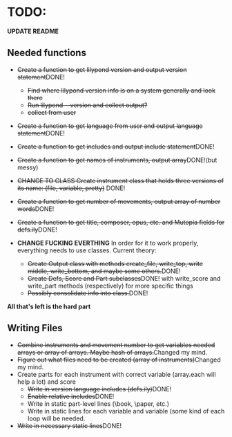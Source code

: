 # TODO:

__UPDATE README__

## Needed functions
* ~~Create a function to get lilypond version and output version statement~~DONE!
    * ~~Find where lilypond version info is on a system generally and look there~~
    * ~~Run lilypond --version and collect output?~~
    * ~~collect from user~~ 
* ~~Create a function to get language from user and output language
  statement~~DONE!
* ~~Create a function to get includes and output include statement~~DONE!
* ~~Create a function to get names of instruments, output array~~DONE!(but
  messy)
  
* ~~CHANGE TO CLASS Create instrument class that holds three versions of its name: (file, variable, pretty)~~ DONE!
* ~~Create a function to get number of movements, output array of number
  words~~DONE!
* ~~Create a function to get title, composer, opus, etc. and Mutopia fields for defs.ily~~DONE!
* __CHANGE FUCKING EVERTHING__ In order for it to work properly, everything
  needs to use classes. Current theory:
    * ~~Create Output class with methods create_file, write_top, write middle, write_bottom, and maybe
      some others.~~DONE!
    * ~~Create Defs, Score and Part subclasses~~DONE! with write_score and write_part methods
      (respectively) for more specific things
    * ~~Possibly consolidate info into class.~~DONE!

__All that's left is the hard part__

## Writing Files
* ~~Combine instruments and movement number to get variables needed arrays or
  array of arrays. Maybe hash of arrays.~~Changed my mind.
* ~~Figure out what files need to be created (array of instruments)~~Changed
  my mind.
* Create parts for each instrument with correct variable (array.each will help
  a lot) and score
    * ~~Write in version language includes (defs.ily)~~DONE!
    * ~~Enable relative includes~~DONE!
    * Write in static part-level lines (\book, \paper, etc.)
    * Write in static lines for each variable and variable (some kind of each
    loop will be needed.
* ~~Write in necessary static lines~~DONE!

